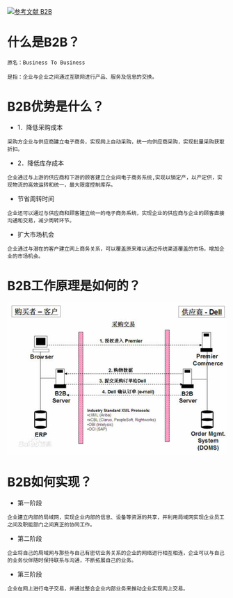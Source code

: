 [![](https://img.shields.io/badge/参考文献-B2B-yellow.svg "参考文献 B2B")](http://wiki.mbalib.com/wiki/B2B)

# 什么是B2B？
```
原名：Business To Business

是指：企业与企业之间通过互联网进行产品、服务及信息的交换。
```
# B2B优势是什么？
- 1．降低采购成本
```
采购方企业与供应商建立电子商务，实现网上自动采购，统一向供应商采购，实现批量采购获取折扣。
```
- 2．降低库存成本
```
企业通过与上游的供应商和下游的顾客建立企业间电子商务系统,实现以销定产，以产定供，实现物流的高效运转和统一，最大限度控制库存。
```
- 节省周转时间
```
企业还可以通过与供应商和顾客建立统一的电子商务系统，实现企业的供应商与企业的顾客直接沟通和交易，减少周转环节。
```
- 扩大市场机会
```
企业通过与潜在的客户建立网上商务关系，可以覆盖原来难以通过传统渠道覆盖的市场，增加企业的市场机会。
```
# B2B工作原理是如何的？
![](image/1-1.png)

# B2B如何实现？
- 第一阶段
```
企业建立内部的局域网，实现企业内部的信息、设备等资源的共享，并利用局域网实现企业员工之间及职能部门之间真正的协同工作。
```
- 第二阶段
```
企业将自己的局域网与那些与自己有密切业务关系的企业的网络进行相互相连，企业可以与自己的业务伙伴随时保持联系与沟通，不断拓展自己的业务。

```
- 第三阶段
```
企业在网上进行电子交易，并通过整合企业内部业务来推动企业实现网上交易。
```
